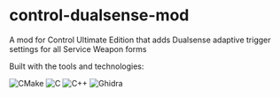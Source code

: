 # control-dualsense-mod
A mod for Control Ultimate Edition that adds Dualsense adaptive trigger settings for all Service Weapon forms

Built with the tools and technologies:

![CMake](https://img.shields.io/badge/-CMake-darkslateblue?logo=cmake)
![C](https://img.shields.io/badge/C-A8B9CC?logo=C&logoColor=white)
![C++](https://img.shields.io/badge/-C++-darkblue?logo=cplusplus)
![Ghidra](https://tinyurl.com/yuv64wyh)
